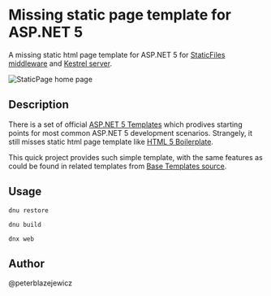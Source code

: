 # Missing static page template for ASP.NET 5

A missing static html page template for ASP.NET 5 for [StaticFiles middleware](https://github.com/aspnet/StaticFiles) and [Kestrel server](https://github.com/aspnet/KestrelHttpServer).

![StaticPage home page](https://cloud.githubusercontent.com/assets/14539/11454321/f1ed498c-9627-11e5-8b30-e894354e9aae.png)


## Description

There is a set of official [ASP.NET 5 Templates](https://github.com/aspnet/Templates) which prodives starting points for most common ASP.NET 5 development scenarios. Strangely, it still misses static html page template like [HTML 5 Boilerplate](https://github.com/h5bp/html5-boilerplate).

This quick project provides such simple template, with the same features as could be found in related templates from [Base Templates source](https://github.com/aspnet/Templates/tree/dev/src/BaseTemplates).

## Usage

```
dnu restore

dnu build

dnx web
```

## Author
@peterblazejewicz